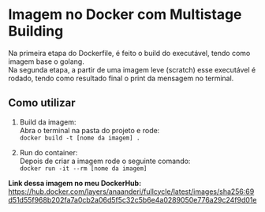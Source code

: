 # Imagem no Docker com Multistage Building
Na primeira etapa do Dockerfile, é feito o build do executável, tendo como imagem base o golang.<br />
Na segunda etapa, a partir de uma imagem leve (scratch) esse executável é rodado, tendo como resultado final o print da mensagem no terminal.

## Como utilizar
1) Build da imagem:<br />
Abra o terminal na pasta do projeto e rode:<br />
`docker build -t [nome da imagem] .`<br />

2) Run do container:<br />
Depois de criar a imagem rode o seguinte comando:<br />
`docker run -it --rm [nome da imagem]`<br />

**Link dessa imagem no meu DockerHub:** <br />
https://hub.docker.com/layers/anaanderi/fullcycle/latest/images/sha256:69d51d55f968b202fa7a0cb2a06d5f5c32c5b6e4a0289050e776a29c24f9d01e
